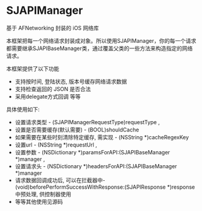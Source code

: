 # SJAPIManager
基于 AFNetworking 封装的 iOS 网络库

本框架把每一个网络请求封装成对象。所以使用SJAPIManager，你的每一个请求都需要继承SJAPIBaseManager类，通过覆盖父类的一些方法来构造指定的网络请求。

本框架提供了以下功能
* 支持按时间, 登陆状态, 版本号缓存网络请求数据
* 支持检查返回的 JSON 是否合法
* 采用delegate方式回调
等等

具体使用如下: 
* 设置请求类型     - (SJAPIManagerRequestType)requestType , 
* 设置是否需要缓存(默认需要)     - (BOOL)shouldCache
* 如果需要在某些时刻清除特定缓存, 需实现     - (NSString *)cacheRegexKey 
* 设置url     - (NSString *)requestUrl , 
* 设置参数     - (NSDictionary *)paramsForAPI:(SJAPIBaseManager *)manager , 
* 设置请求头    - (NSDictionary *)headersForAPI:(SJAPIBaseManager *)manager
* 请求数据回调成功后, 可以在拦截器中-(void)beforePerformSuccessWithResponse:(SJAPIResponse *)response 中预处理, 供控制器使用
* 等等其他使用见源码

